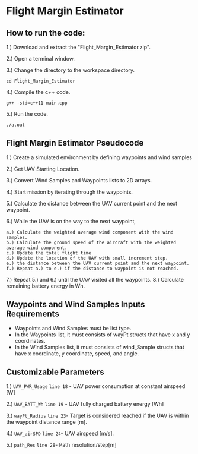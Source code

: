 # Flight Margin Estimator
## How to run the code:
1.) Download and extract the "Flight_Margin_Estimator.zip".

2.) Open a terminal window.

3.) Change the directory to the workspace directory.

`cd Flight_Margin_Estimator`

4.) Compile the c++ code.

`g++ -std=c++11 main.cpp`

5.) Run the code.

`./a.out`

## Flight Margin Estimator Pseudocode
1.) Create a simulated environment by defining waypoints and wind samples

2.) Get UAV Starting Location.

3.) Convert Wind Samples and Waypoints lists to 2D arrays.

4.) Start mission by iterating through the waypoints.

5.) Calculate the distance between the UAV current point and the next waypoint.

6.) While the UAV is on the way to the next waypoint,

    a.) Calculate the weighted average wind component with the wind samples.
    b.) Calculate the ground speed of the aircraft with the weighted average wind component.
    c.) Update the total flight time
    d.) Update the location of the UAV with small increment step.
    e.) the distance between the UAV current point and the next waypoint.
    f.) Repeat a.) to e.) if the distance to waypoint is not reached.
7.) Repeat 5.) and 6.) until the UAV visited all the waypoints.
8.) Calculate remaining battery energy in Wh.

## Waypoints and Wind Samples Inputs Requirements
* Waypoints and Wind Samples must be list type.
* In the Waypoints list, it must consists of wayPt structs that have x and y coordinates.
* In the Wind Samples list, it must consists of wind_Sample structs that have x coordinate, y coordinate, speed, and angle.

## Customizable Parameters
1.) `UAV_PWR_Usage` `line 18` - UAV power consumption at constant airspeed [W]

2.) `UAV_BATT_Wh` `line 19` - UAV fully charged battery energy [Wh]

3.) `wayPt_Radius` `line 23`- Target is considered reached if the UAV is within the waypoint distance range [m].

4.) `UAV_airSPD` `line 24`- UAV airspeed [m/s].

5.) `path_Res` `line 28`- Path resolution/step[m]


